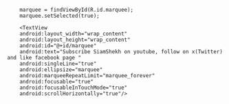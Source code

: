         marquee = findViewById(R.id.marquee);
        marquee.setSelected(true);

        <TextView
        android:layout_width="wrap_content"
        android:layout_height="wrap_content"
        android:id="@+id/marquee"
        android:text="Subscribe SiamShekh on youtube, follow on x(Twitter) and like facebook page "
        android:singleLine="true"
        android:ellipsize="marquee"
        android:marqueeRepeatLimit="marquee_forever"
        android:focusable="true"
        android:focusableInTouchMode="true"
        android:scrollHorizontally="true"/>
